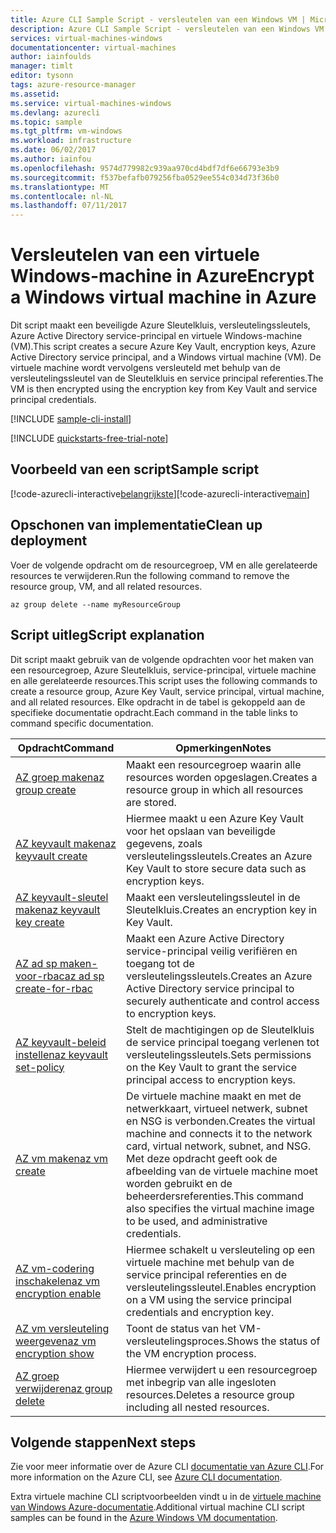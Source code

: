 ```yaml
---
title: Azure CLI Sample Script - versleutelen van een Windows VM | Microsoft Docs
description: Azure CLI Sample Script - versleutelen van een Windows VM
services: virtual-machines-windows
documentationcenter: virtual-machines
author: iainfoulds
manager: timlt
editor: tysonn
tags: azure-resource-manager
ms.assetid: 
ms.service: virtual-machines-windows
ms.devlang: azurecli
ms.topic: sample
ms.tgt_pltfrm: vm-windows
ms.workload: infrastructure
ms.date: 06/02/2017
ms.author: iainfou
ms.openlocfilehash: 9574d779982c939aa970cd4bdf7df6e66793e3b9
ms.sourcegitcommit: f537befafb079256fba0529ee554c034d73f36b0
ms.translationtype: MT
ms.contentlocale: nl-NL
ms.lasthandoff: 07/11/2017
---
```

# <a name="encrypt-a-windows-virtual-machine-in-azure"></a><span data-ttu-id="e0768-103">Versleutelen van een virtuele Windows-machine in Azure</span><span class="sxs-lookup"><span data-stu-id="e0768-103">Encrypt a Windows virtual machine in Azure</span></span>

<span data-ttu-id="e0768-104">Dit script maakt een beveiligde Azure Sleutelkluis, versleutelingssleutels, Azure Active Directory service-principal en virtuele Windows-machine (VM).</span><span class="sxs-lookup"><span data-stu-id="e0768-104">This script creates a secure Azure Key Vault, encryption keys, Azure Active Directory service principal, and a Windows virtual machine (VM).</span></span> <span data-ttu-id="e0768-105">De virtuele machine wordt vervolgens versleuteld met behulp van de versleutelingssleutel van de Sleutelkluis en service principal referenties.</span><span class="sxs-lookup"><span data-stu-id="e0768-105">The VM is then encrypted using the encryption key from Key Vault and service principal credentials.</span></span>

[!INCLUDE [sample-cli-install](../../../includes/sample-cli-install.md)]

[!INCLUDE [quickstarts-free-trial-note](../../../includes/quickstarts-free-trial-note.md)]

## <a name="sample-script"></a><span data-ttu-id="e0768-106">Voorbeeld van een script</span><span class="sxs-lookup"><span data-stu-id="e0768-106">Sample script</span></span>

<span data-ttu-id="e0768-107">[!code-azurecli-interactive[belangrijkste](../../../cli_scripts/virtual-machine/encrypt-disks/encrypt_windows_vm.sh "versleutelen VM-schijven")]</span><span class="sxs-lookup"><span data-stu-id="e0768-107">[!code-azurecli-interactive[main](../../../cli_scripts/virtual-machine/encrypt-disks/encrypt_windows_vm.sh "Encrypt VM disks")]</span></span>

## <a name="clean-up-deployment"></a><span data-ttu-id="e0768-108">Opschonen van implementatie</span><span class="sxs-lookup"><span data-stu-id="e0768-108">Clean up deployment</span></span> 

<span data-ttu-id="e0768-109">Voer de volgende opdracht om de resourcegroep, VM en alle gerelateerde resources te verwijderen.</span><span class="sxs-lookup"><span data-stu-id="e0768-109">Run the following command to remove the resource group, VM, and all related resources.</span></span>

```azurecli
az group delete --name myResourceGroup
```

## <a name="script-explanation"></a><span data-ttu-id="e0768-110">Script uitleg</span><span class="sxs-lookup"><span data-stu-id="e0768-110">Script explanation</span></span>

<span data-ttu-id="e0768-111">Dit script maakt gebruik van de volgende opdrachten voor het maken van een resourcegroep, Azure Sleutelkluis, service-principal, virtuele machine en alle gerelateerde resources.</span><span class="sxs-lookup"><span data-stu-id="e0768-111">This script uses the following commands to create a resource group, Azure Key Vault, service principal, virtual machine, and all related resources.</span></span> <span data-ttu-id="e0768-112">Elke opdracht in de tabel is gekoppeld aan de specifieke documentatie opdracht.</span><span class="sxs-lookup"><span data-stu-id="e0768-112">Each command in the table links to command specific documentation.</span></span>

| <span data-ttu-id="e0768-113">Opdracht</span><span class="sxs-lookup"><span data-stu-id="e0768-113">Command</span></span> | <span data-ttu-id="e0768-114">Opmerkingen</span><span class="sxs-lookup"><span data-stu-id="e0768-114">Notes</span></span> |
|---|---|
| [<span data-ttu-id="e0768-115">AZ groep maken</span><span class="sxs-lookup"><span data-stu-id="e0768-115">az group create</span></span>](https://docs.microsoft.com/cli/azure/group#create) | <span data-ttu-id="e0768-116">Maakt een resourcegroep waarin alle resources worden opgeslagen.</span><span class="sxs-lookup"><span data-stu-id="e0768-116">Creates a resource group in which all resources are stored.</span></span> |
| [<span data-ttu-id="e0768-117">AZ keyvault maken</span><span class="sxs-lookup"><span data-stu-id="e0768-117">az keyvault create</span></span>](https://docs.microsoft.com/cli/azure/keyvault#create) | <span data-ttu-id="e0768-118">Hiermee maakt u een Azure Key Vault voor het opslaan van beveiligde gegevens, zoals versleutelingssleutels.</span><span class="sxs-lookup"><span data-stu-id="e0768-118">Creates an Azure Key Vault to store secure data such as encryption keys.</span></span> |
| [<span data-ttu-id="e0768-119">AZ keyvault-sleutel maken</span><span class="sxs-lookup"><span data-stu-id="e0768-119">az keyvault key create</span></span>](https://docs.microsoft.com/cli/azure/keyvault/key#create) | <span data-ttu-id="e0768-120">Maakt een versleutelingssleutel in de Sleutelkluis.</span><span class="sxs-lookup"><span data-stu-id="e0768-120">Creates an encryption key in Key Vault.</span></span> |
| [<span data-ttu-id="e0768-121">AZ ad sp maken-voor-rbac</span><span class="sxs-lookup"><span data-stu-id="e0768-121">az ad sp create-for-rbac</span></span>](https://docs.microsoft.com/cli/azure/ad/sp#create-for-rbac) | <span data-ttu-id="e0768-122">Maakt een Azure Active Directory service-principal veilig verifiëren en toegang tot de versleutelingssleutels.</span><span class="sxs-lookup"><span data-stu-id="e0768-122">Creates an Azure Active Directory service principal to securely authenticate and control access to encryption keys.</span></span> |
| [<span data-ttu-id="e0768-123">AZ keyvault-beleid instellen</span><span class="sxs-lookup"><span data-stu-id="e0768-123">az keyvault set-policy</span></span>](https://docs.microsoft.com/cli/azure/keyvault#set-policy) | <span data-ttu-id="e0768-124">Stelt de machtigingen op de Sleutelkluis de service principal toegang verlenen tot versleutelingssleutels.</span><span class="sxs-lookup"><span data-stu-id="e0768-124">Sets permissions on the Key Vault to grant the service principal access to encryption keys.</span></span> |
| [<span data-ttu-id="e0768-125">AZ vm maken</span><span class="sxs-lookup"><span data-stu-id="e0768-125">az vm create</span></span>](https://docs.microsoft.com/cli/azure/vm#create) | <span data-ttu-id="e0768-126">De virtuele machine maakt en met de netwerkkaart, virtueel netwerk, subnet en NSG is verbonden.</span><span class="sxs-lookup"><span data-stu-id="e0768-126">Creates the virtual machine and connects it to the network card, virtual network, subnet, and NSG.</span></span> <span data-ttu-id="e0768-127">Met deze opdracht geeft ook de afbeelding van de virtuele machine moet worden gebruikt en de beheerdersreferenties.</span><span class="sxs-lookup"><span data-stu-id="e0768-127">This command also specifies the virtual machine image to be used, and administrative credentials.</span></span>  |
| [<span data-ttu-id="e0768-128">AZ vm-codering inschakelen</span><span class="sxs-lookup"><span data-stu-id="e0768-128">az vm encryption enable</span></span>](https://docs.microsoft.com/cli/azure/vm/encryption#enable) | <span data-ttu-id="e0768-129">Hiermee schakelt u versleuteling op een virtuele machine met behulp van de service principal referenties en de versleutelingssleutel.</span><span class="sxs-lookup"><span data-stu-id="e0768-129">Enables encryption on a VM using the service principal credentials and encryption key.</span></span> |
| [<span data-ttu-id="e0768-130">AZ vm versleuteling weergeven</span><span class="sxs-lookup"><span data-stu-id="e0768-130">az vm encryption show</span></span>](https://docs.microsoft.com/cli/azure/vm/encryption#show) | <span data-ttu-id="e0768-131">Toont de status van het VM-versleutelingsproces.</span><span class="sxs-lookup"><span data-stu-id="e0768-131">Shows the status of the VM encryption process.</span></span> |
| [<span data-ttu-id="e0768-132">AZ groep verwijderen</span><span class="sxs-lookup"><span data-stu-id="e0768-132">az group delete</span></span>](https://docs.microsoft.com/cli/azure/vm/extension#set) | <span data-ttu-id="e0768-133">Hiermee verwijdert u een resourcegroep met inbegrip van alle ingesloten resources.</span><span class="sxs-lookup"><span data-stu-id="e0768-133">Deletes a resource group including all nested resources.</span></span> |

## <a name="next-steps"></a><span data-ttu-id="e0768-134">Volgende stappen</span><span class="sxs-lookup"><span data-stu-id="e0768-134">Next steps</span></span>

<span data-ttu-id="e0768-135">Zie voor meer informatie over de Azure CLI [documentatie van Azure CLI](https://docs.microsoft.com/cli/azure/overview).</span><span class="sxs-lookup"><span data-stu-id="e0768-135">For more information on the Azure CLI, see [Azure CLI documentation](https://docs.microsoft.com/cli/azure/overview).</span></span>

<span data-ttu-id="e0768-136">Extra virtuele machine CLI scriptvoorbeelden vindt u in de [virtuele machine van Windows Azure-documentatie](../windows/cli-samples.md?toc=%2fazure%2fvirtual-machines%windows%2ftoc.json).</span><span class="sxs-lookup"><span data-stu-id="e0768-136">Additional virtual machine CLI script samples can be found in the [Azure Windows VM documentation](../windows/cli-samples.md?toc=%2fazure%2fvirtual-machines%windows%2ftoc.json).</span></span>

